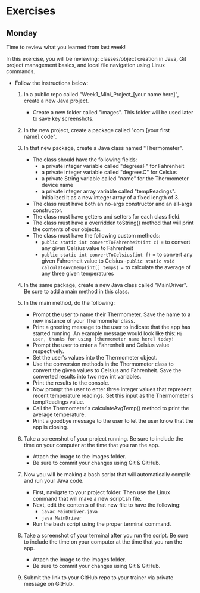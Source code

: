 # Exercises

## Monday
Time to review what you learned from last week!

In this exercise, you will be reviewing: classes/object creation in Java, Git project management basics, and local file navigation using Linux commands.

- Follow the instructions below:
    1. In a public repo called "Week1_Mini_Project_[your name here]", create a new Java project.
        - Create a new folder called "images". This folder will be used later to save key screenshots.

    2. In the new project, create a package called "com.[your first name].code".

    3. In that new package, create a Java class named "Thermometer". 
        - The class should have the following fields: 
            - a private integer variable called "degreesF" for Fahrenheit
            - a private integer variable called "degreesC" for Celsius
            - a private String variable called "name" for the Thermometer device name
            - a private integer array variable called "tempReadings". Initialized it as a new integer array of a fixed length of 3.
        - The class must have both an no-args constructor and an all-args constructor.
        - The class must have getters and setters for each class field.
        - The class must have a overridden toString() method that will print the contents of our objects.
        - The class must have the following custom methods:
            - ```public static int convertToFahrenheit(int c)``` = to convert any given Celsius value to Fahrenheit
            - ```public static int convertToCelsius(int f)``` = to convert any given Fahrenheit value to Celsius
            -```public static void calculateAvgTemp(int[] temps)``` = to calculate the average of any three given temperatures

    4. In the same package, create a new Java class called "MainDriver". Be sure to add a main method in this class.

    5. In the main method, do the following:
        - Prompt the user to name their Thermometer. Save the name to a new instance of your Thermometer class.
        - Print a greeting message to the user to indicate that the app has started running. An example message would look like this: ```Hi user, thanks for using [thermometer name here] today!```
        - Prompt the user to enter a Fahrenheit and Celsius value respectively.
        - Set the user's values into the Thermometer object.
        - Use the conversion methods in the Thermometer class to convert the given values to Celsius and Fahrenheit. Save the converted results into two new int variables.
        - Print the results to the console.
        - Now prompt the user to enter three integer values that represent recent temperature readings. Set this input as the Thermometer's tempReadings value.
        - Call the Thermometer's calculateAvgTemp() method to print the average temperature.
        - Print a goodbye message to the user to let the user know that the app is closing.
    
    6. Take a screenshot of your project running. Be sure to include the time on your computer at the time that you ran the app.
        - Attach the image to the images folder.
        - Be sure to commit your changes using Git & GitHub.

    7. Now you will be making a bash script that will automatically compile and run your Java code.
        - First, navigate to your project folder. Then use the Linux command that will make a new script.sh file.
        - Next, edit the contents of that new file to have the following:
            - ```javac MainDriver.java```
            - ```java MainDriver```
        - Run the bash script using the proper terminal command.
    
    8. Take a screenshot of your terminal after you run the script. Be sure to include the time on your computer at the time that you ran the app.
        - Attach the image to the images folder.
        - Be sure to commit your changes using Git & GitHub.

    9. Submit the link to your GitHub repo to your trainer via private message on GitHub.